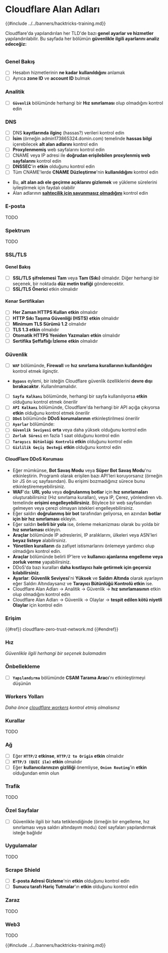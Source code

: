 # Cloudflare Alan Adları

{{#include ../../banners/hacktricks-training.md}}

Cloudflare'da yapılandırılan her TLD'de bazı **genel ayarlar ve hizmetler** yapılandırılabilir. Bu sayfada her bölümün **güvenlikle ilgili ayarlarını analiz edeceğiz:**

<figure><img src="../../images/image (101).png" alt=""><figcaption></figcaption></figure>

### Genel Bakış

- [ ] Hesabın hizmetlerinin **ne kadar** **kullanıldığını** anlamak
- [ ] Ayrıca **zone ID** ve **account ID** bulmak

### Analitik

- [ ] **`Güvenlik`** bölümünde herhangi bir **Hız sınırlaması** olup olmadığını kontrol edin

### DNS

- [ ] DNS **kayıtlarında** **ilginç** (hassas?) verileri kontrol edin
- [ ] **İsim** (örneğin admin173865324.domin.com) temelinde **hassas bilgi** içerebilecek **alt alan adlarını** kontrol edin
- [ ] **Proxylenmemiş** web sayfalarını kontrol edin
- [ ] CNAME veya IP adresi ile **doğrudan erişilebilen** **proxylenmiş web sayfalarını** kontrol edin
- [ ] **DNSSEC**'in **etkin** olduğunu kontrol edin
- [ ] Tüm CNAME'lerde **CNAME Düzleştirme**'nin **kullanıldığını** kontrol edin
- Bu, **alt alan adı ele geçirme açıklarını gizlemek** ve yükleme sürelerini iyileştirmek için faydalı olabilir
- Alan adlarının [**sahtecilik için savunmasız olmadığını**](https://book.hacktricks.wiki/en/network-services-pentesting/pentesting-smtp/index.html#mail-spoofing) kontrol edin

### **E-posta**

TODO

### Spektrum

TODO

### SSL/TLS

#### **Genel Bakış**

- [ ] **SSL/TLS şifrelemesi** **Tam** veya **Tam (Sıkı)** olmalıdır. Diğer herhangi bir seçenek, bir noktada **düz metin trafiği** gönderecektir.
- [ ] **SSL/TLS Önerici** etkin olmalıdır

#### Kenar Sertifikaları

- [ ] **Her Zaman HTTPS Kullan** **etkin** olmalıdır
- [ ] **HTTP Sıkı Taşıma Güvenliği (HSTS)** **etkin** olmalıdır
- [ ] **Minimum TLS Sürümü 1.2** olmalıdır
- [ ] **TLS 1.3 etkin** olmalıdır
- [ ] **Otomatik HTTPS Yeniden Yazmaları** **etkin** olmalıdır
- [ ] **Sertifika Şeffaflığı İzleme** **etkin** olmalıdır

### **Güvenlik**

- [ ] **`WAF`** bölümünde, **Firewall** ve **hız sınırlama kurallarının kullanıldığını** kontrol etmek ilginçtir.
- **`Bypass`** eylemi, bir isteğin Cloudflare güvenlik özelliklerini **devre dışı bırakacaktır**. Kullanılmamalıdır.
- [ ] **`Sayfa Kalkanı`** bölümünde, herhangi bir sayfa kullanılıyorsa **etkin** olduğunu kontrol etmek önerilir
- [ ] **`API Kalkanı`** bölümünde, Cloudflare'da herhangi bir API açığa çıkıyorsa **etkin** olduğunu kontrol etmek önerilir
- [ ] **`DDoS`** bölümünde **DDoS korumalarının** etkinleştirilmesi önerilir
- [ ] **`Ayarlar`** bölümünde:
- [ ] **`Güvenlik Seviyesi`** **orta** veya daha yüksek olduğunu kontrol edin
- [ ] **`Zorluk Süresi`** en fazla 1 saat olduğunu kontrol edin
- [ ] **`Tarayıcı Bütünlüğü Kontrolü`** **etkin** olduğunu kontrol edin
- [ ] **`Gizlilik Geçiş Desteği`** **etkin** olduğunu kontrol edin

#### **CloudFlare DDoS Koruması**

- Eğer mümkünse, **Bot Savaş Modu** veya **Süper Bot Savaş Modu**'nu etkinleştirin. Programlı olarak erişilen bazı API'leri koruyorsanız (örneğin bir JS ön uç sayfasından). Bu erişimi bozmadığınız sürece bunu etkinleştiremeyebilirsiniz.
- **WAF**'da: **URL yolu** veya **doğrulanmış botlar** için **hız sınırlamaları** oluşturabilirsiniz (Hız sınırlama kuralları), veya IP, Çerez, yönlendiren vb. temelinde **erişimi engelleyebilirsiniz**. Böylece bir web sayfasından gelmeyen veya çerezi olmayan istekleri engelleyebilirsiniz.
- Eğer saldırı **doğrulanmış bir bot** tarafından geliyorsa, en azından **botlar için bir hız sınırlaması** ekleyin.
- Eğer saldırı **belirli bir yola** ise, önleme mekanizması olarak bu yolda bir **hız sınırlaması** ekleyin.
- **Araçlar** bölümünde IP adreslerini, IP aralıklarını, ülkeleri veya ASN'leri **beyaz listeye** alabilirsiniz.
- **Yönetilen kuralların** da zafiyet istismarlarını önlemeye yardımcı olup olmadığını kontrol edin.
- **Araçlar** bölümünde belirli IP'lere ve **kullanıcı ajanlarına** **engelleme veya zorluk verme** yapabilirsiniz.
- DDoS'da bazı kuralları **daha kısıtlayıcı hale getirmek için geçersiz kılabilirsiniz**.
- **Ayarlar**: **Güvenlik Seviyesi**'ni **Yüksek** ve **Saldırı Altında** olarak ayarlayın eğer Saldırı Altındaysanız ve **Tarayıcı Bütünlüğü Kontrolü etkin** ise.
- Cloudflare Alan Adları -> Analitik -> Güvenlik -> **hız sınırlamasının** etkin olup olmadığını kontrol edin
- Cloudflare Alan Adları -> Güvenlik -> Olaylar -> **tespit edilen kötü niyetli Olaylar** için kontrol edin

### Erişim

{{#ref}}
cloudflare-zero-trust-network.md
{{#endref}}

### Hız

_Güvenlikle ilgili herhangi bir seçenek bulamadım_

### Önbellekleme

- [ ] **`Yapılandırma`** bölümünde **CSAM Tarama Aracı**'nı etkinleştirmeyi düşünün

### **Workers Yolları**

_Daha önce_ [_cloudflare workers_](#workers) _kontrol etmiş olmalısınız_

### Kurallar

TODO

### Ağ

- [ ] Eğer **`HTTP/2`** **etkinse**, **`HTTP/2 to Origin`** **etkin** olmalıdır
- [ ] **`HTTP/3 (QUIC ile)`** **etkin** olmalıdır
- [ ] Eğer **kullanıcılarınızın** **gizliliği** önemliyse, **`Onion Routing`**'in **etkin** olduğundan emin olun

### **Trafik**

TODO

### Özel Sayfalar

- [ ] Güvenlikle ilgili bir hata tetiklendiğinde (örneğin bir engelleme, hız sınırlaması veya saldırı altındayım modu) özel sayfaları yapılandırmak isteğe bağlıdır

### Uygulamalar

TODO

### Scrape Shield

- [ ] **E-posta Adresi Gizleme**'nin **etkin** olduğunu kontrol edin
- [ ] **Sunucu tarafı Hariç Tutmalar**'ın **etkin** olduğunu kontrol edin

### **Zaraz**

TODO

### **Web3**

TODO

{{#include ../../banners/hacktricks-training.md}}
